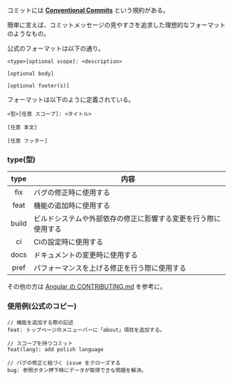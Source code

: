 コミットには **[Conventional Commits](https://www.conventionalcommits.org/ja/v1.0.0/)** という規約がある。

簡単に言えば、コミットメッセージの見やすさを追求した理想的なフォーマットのようなもの。

公式のフォーマットは以下の通り。
```
<type>[optional scope]: <description>

[optional body]

[optional footer(s)]
```
フォーマットは以下のように定義されている。
```
<型>[任意 スコープ]: <タイトル>

[任意 本文]

[任意 フッター]
```

### type(型)
|type|内容|
|:-:|-|
|fix|バグの修正時に使用する|
|feat|機能の追加時に使用する|
|build|ビルドシステムや外部依存の修正に影響する変更を行う際に使用する|
|ci|CIの設定時に使用する|
|docs|ドキュメントの変更時に使用する|
|pref|パフォーマンスを上げる修正を行う際に使用する|

その他の方は [Angular の CONTRIBUTING.md](https://github.com/angular/angular/blob/22b96b9/CONTRIBUTING.md#-commit-message-guidelines) を参考に。

### 使用例(公式のコピー)
```
// 機能を追加する際の記述
feat: トップページのメニューバーに「about」項目を追加する。

// スコープを持つコミット
feat(lang): add polish language 

// バグの修正と紐づく issue をクローズする
bug: 参照ボタン押下時にデータが取得できな問題を解決。
```
